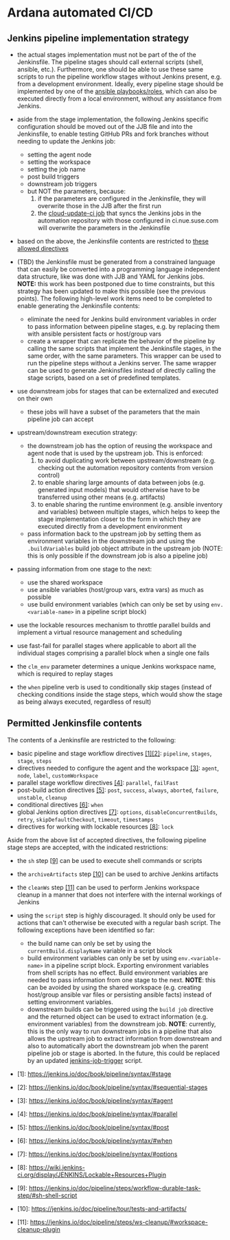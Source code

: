 # Ardana automated CI/CD

## Jenkins pipeline implementation strategy

* the actual stages implementation must not be part of the of the Jenkinsfile. The pipeline stages should
call external scripts (shell, ansible, etc.). Furthermore, one should be able to use these same scripts to run the
pipeline workflow stages without Jenkins present, e.g. from a development environment. Ideally, every pipeline stage
should be implemented by one of the [ansible playbooks/roles](ansible), which can also be executed directly from a
local environment, without any assistance from Jenkins.
* aside from the stage implementation, the following Jenkins specific configuration should be moved out of the JJB file
and into the Jenkinsfile, to enable testing GitHub PRs and fork branches without needing to update the Jenkins job:
  * setting the agent node
  * setting the workspace
  * setting the job name
  * post build triggers
  * downstream job triggers
  * but NOT the parameters, because:
    1. if the parameters are configured in the Jenkinsfile, they will overwrite those in the JJB
    after the first run
    2. the [cloud-update-ci job](https://ci.nue.suse.com/job/cloud-update-ci/) that syncs the Jenkins jobs in the automation
    repository with those configured in ci.nue.suse.com will overwrite the parameters in the Jenkinsfile
* based on the above, the Jenkinsfile contents are restricted to [these allowed directives](#permitted-jenkinsfile-contents)
* (TBD) the Jenkinsfile must be generated from a constrained language that can easily be converted into a programming
language independent data structure, like was done with JJB and YAML for Jenkins jobs. __NOTE:__ this work has been postponed
due to time constraints, but this strategy has been updated to make this possible (see the previous points). The following
high-level work items need to be completed to enable generating the Jenkinsfile contents:
  * eliminate the need for Jenkins build environment variables in order to pass information between pipeline stages, e.g. by
  replacing them with ansible persistent facts or host/group vars
  * create a wrapper that can replicate the behavior of the pipeline by calling the same scripts that implement the Jenkinsfile
  stages, in the same order, with the same parameters. This wrapper can be used to run the pipeline steps without a Jenkins server.
  The same wrapper can be used to generate Jenkinsfiles instead of directly calling the stage scripts, based on a set of
  predefined templates.

* use downstream jobs for stages that can be externalized and executed on their own
  * these jobs will have a subset of the parameters that the main pipeline job can accept
* upstream/downstream execution strategy:
  * the downstream job has the option of reusing the workspace and agent node that is used
  by the upstream job. This is enforced:
    1. to avoid duplicating work between upstream/downstream (e.g. checking out the automation
    repository contents from version control)
    2. to enable sharing large amounts of data between jobs (e.g. generated input models) that would otherwise have
    to be transferred using other means (e.g. artifacts)
    3. to enable sharing the runtime environment (e.g. ansible inventory and variables) between multiple stages,
    which helps to keep the stage implementation closer to the form in which they are executed directly
    from a development environment
  * pass information back to the upstream job by setting them as environment variables in the
  downstream job and using the `.buildVariables` build job object attribute in the upstream job
  (NOTE: this is only possible if the downstream job is also a pipeline job)
* passing information from one stage to the next:
  * use the shared workspace
  * use ansible variables (host/group vars, extra vars) as much as possible
  * use build environment variables (which can only be set by using `env.<variable-name>` in a pipeline script block)
* use the lockable resources mechanism to throttle parallel builds and
implement a virtual resource management and scheduling
* use fast-fail for parallel stages where applicable to abort all the individual stages
comprising a parallel block when a single one fails
* the `clm_env` parameter determines a unique Jenkins workspace name, which is required to replay stages
* the `when` pipeline verb is used to conditionally skip stages (instead of checking conditions
inside the stage steps, which would show the stage as being always executed, regardless of result)

## Permitted Jenkinsfile contents

The contents of a Jenkinsfile are restricted to the following:

* basic pipeline and stage workflow directives [\[1\]](#fn1)[\[2\]](#fn2): `pipeline`, `stages`, `stage`, `steps`
* directives needed to configure the agent and the workspace [\[3\]](#fn3): `agent`, `node`, `label`, `customWorkspace`
* parallel stage workflow directives [\[4\]](#fn4): `parallel`, `failFast`
* post-build action directives [\[5\]](#fn5): `post`, `success`, `always`, `aborted`, `failure`, `unstable`, `cleanup`
* conditional directives [\[6\]](#fn6): `when`
* global Jenkins option directives [\[7\]](#fn7): `options`, `disableConcurrentBuilds`, `retry`, `skipDefaultCheckout`,
`timeout`, `timestamps`
* directives for working with lockable resources [\[8\]](#fn8): `lock`

Aside from the above list of accepted directives, the following pipeline stage steps are
accepted, with the indicated restrictions:

* the `sh` step \[[9\]](#fn9) can be used to execute shell commands or scripts
* the `archiveArtifacts` step [\[10\]](#fn10) can be used to archive Jenkins artifacts
* the `cleanWs` step [\[11\]](#fn11) can be used to perform Jenkins workspace cleanup in a manner that does not
interfere with the internal workings of Jenkins
* using the `script` step is highly discouraged. It should only be used for actions that can't otherwise
be executed with a regular bash script. The following exceptions have been identified so far:
  * the build name can only be set by using the `currentBuild.displayName` variable in a script block
  * build environment variables can only be set by using `env.<variable-name>` in a pipeline script block.
  Exporting environment variables from shell scripts has no effect. Build environment variables are needed
  to pass information from one stage to the next. __NOTE__: this can be avoided by using the shared workspace
  (e.g. creating host/group ansible var files or persisting ansible facts) instead of setting environment
  variables.
  * downstream builds can be triggered using the `build job` directive and the returned object can be used
  to extract information (e.g. environment variables) from the downstream job. __NOTE__: currently, this is
  the only way to run downstream jobs in a pipeline that also allows the upstream job to extract information
  from downstream and also to automatically abort the downstream job when the parent pipeline job or stage is
  aborted. In the future, this could be replaced by an updated [jenkins-job-trigger](../jenkins-job-trigger)
  script.

* <a name="fn1">\[1\]</a>: https://jenkins.io/doc/book/pipeline/syntax/#stage
* <a name="fn2">\[2\]</a>: https://jenkins.io/doc/book/pipeline/syntax/#sequential-stages
* <a name="fn3">\[3\]</a>: https://jenkins.io/doc/book/pipeline/syntax/#agent
* <a name="fn4">\[4\]</a>: https://jenkins.io/doc/book/pipeline/syntax/#parallel
* <a name="fn5">\[5\]</a>: https://jenkins.io/doc/book/pipeline/syntax/#post
* <a name="fn6">\[6\]</a>: https://jenkins.io/doc/book/pipeline/syntax/#when
* <a name="fn7">\[7\]</a>: https://jenkins.io/doc/book/pipeline/syntax/#options
* <a name="fn8">\[8\]</a>: https://wiki.jenkins-ci.org/display/JENKINS/Lockable+Resources+Plugin
* <a name="fn9">\[9\]</a>: https://jenkins.io/doc/pipeline/steps/workflow-durable-task-step/#sh-shell-script
* <a name="fn10">\[10\]</a>: https://jenkins.io/doc/pipeline/tour/tests-and-artifacts/
* <a name="fn10">\[11\]</a>: https://jenkins.io/doc/pipeline/steps/ws-cleanup/#workspace-cleanup-plugin

